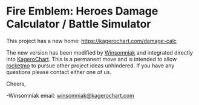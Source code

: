 # Fire Emblem: Heroes Damage Calculator / Battle Simulator
This project has a new home: https://kagerochart.com/damage-calc

The new version has been modified by [Winsomniak](https://www.reddit.com/user/winsomniak/) and integrated directly into [KageroChart](https://kagerochart.com).
This is a permanent move and is intended to allow [rocketmo](https://github.com/rocketmo) to pursue other project
ideas unhindered. If you have any questions please contact either one of us.

Cheers,

-Winsomniak
email: [winsomniak@kagerochart.com](mailto:winsomniak@kagerochart.com)
